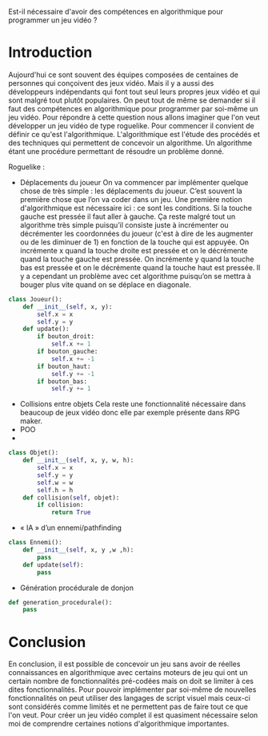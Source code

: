 Est-il nécessaire d'avoir des compétences en algorithmique pour programmer un jeu vidéo ?
# Introduction
Aujourd'hui ce sont souvent des équipes composées de centaines de personnes qui conçoivent des jeux vidéo. Mais il y a aussi des développeurs indépendants qui font tout seul leurs propres jeux vidéo et qui sont malgré tout plutôt populaires. On peut tout de même se demander si il faut des compétences en algorithmique pour programmer par soi-même un jeu vidéo. Pour répondre à cette question nous allons imaginer que l'on veut développer un jeu vidéo de type roguelike. Pour commencer il convient de définir ce qu'est l'algorithmique. L'algorithmique est l'étude des procédés et des techniques qui permettent de concevoir un algorithme. Un algorithme étant une procédure permettant de résoudre un problème donné.

Roguelike :
- Déplacements du joueur
On va commencer par implémenter quelque chose de très simple : les déplacements du joueur. C’est souvent la première chose que l’on va coder dans un jeu. Une première notion d'algorithmique est nécessaire ici : ce sont les conditions. Si la touche gauche est pressée il faut aller à gauche. Ça reste malgré tout un algorithme très simple puisqu’il consiste juste à incrémenter ou décrémenter les coordonnées du joueur (c'est à dire de les augmenter ou de les diminuer de 1) en fonction de la touche qui est appuyée. On incrémente x quand la touche droite est pressée et on le décrémente quand la touche gauche est pressée. On incrémente y quand la touche bas est pressée et on le décrémente quand la touche haut est pressée. Il y a cependant un problème avec cet algorithme puisqu’on se mettra à bouger plus vite quand on se déplace en diagonale.

```python
class Joueur():
	def __init__(self, x, y):
		self.x = x
		self.y = y
	def update():
		if bouton_droit:
			self.x += 1
		if bouton_gauche:
			self.x += -1
		if bouton_haut:
			self.y += -1
		if bouton_bas:
			self.y += 1
```
- Collisions entre objets
Cela reste une fonctionnalité nécessaire dans beaucoup de jeux vidéo donc elle par exemple présente dans RPG maker.
- POO
- 
```python
class Objet():
	def __init__(self, x, y, w, h):
		self.x = x
		self.y = y
		self.w = w
		self.h = h
	def collision(self, objet):
		if collision:
			return True
```
- « IA » d’un ennemi/pathfinding

```python
class Ennemi():
	def __init__(self, x, y ,w ,h):
		pass
	def update(self):
		pass
```
- Génération procédurale de donjon
```python
def generation_procedurale():
	pass
```

# Conclusion
En conclusion, il est possible de concevoir un jeu sans avoir de réelles connaissances en algorithmique avec certains moteurs de jeu qui ont un certain nombre de fonctionnalités pré-codées mais on doit se limiter à ces dites fonctionnalités. Pour pouvoir implémenter par soi-même de nouvelles fonctionnalités on peut utiliser des langages de script visuel mais ceux-ci sont considérés comme limités et ne permettent pas de faire tout ce que l'on veut. Pour créer un jeu vidéo complet il est quasiment nécessaire selon moi de comprendre certaines notions d'algorithmique importantes.